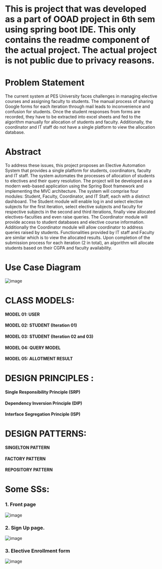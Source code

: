 # **This is project that was developed as a part of OOAD project in 6th sem using spring boot IDE. This only contains the readme component of the actual project. The actual project is not public due to privacy reasons.**


# Problem Statement

The current system at PES University faces challenges in managing elective courses and assigning faculty to students. The manual process of sharing Google forms for each iteration through mail leads to inconvenience and confusion for students. Once the student responses from forms are recorded, they have to be extracted into excel sheets and fed to the algorithm manually for allocation of students and faculty. Additionally, the coordinator and IT staff do not have a single platform to view the allocation database.


# Abstract

To address these issues, this project proposes an Elective Automation System that provides a single platform for students, coordinators, faculty and IT staff. The system automates the processes of allocation of students to electives and their query resolution.
 The project will be developed as a modern web-based application using the Spring Boot framework and implementing the MVC architecture. The system will comprise four modules: Student, Faculty, Coordinator, and IT Staff, each with a distinct dashboard. The Student module will enable log in and select elective subjects for the first iteration, select elective subjects and faculty for respective subjects in the second and third iterations, finally view allocated electives-faculties and even raise queries. The Coordinator module will provide access to student databases and elective course information. Additionally  the Coordinator module will allow coordinator to address queries raised by students. Functionalities provided by IT staff and Faculty are similar which is to view the allocated results. Upon completion of the submission process for each iteration (2 in total), an algorithm will allocate students based on their CGPA and faculty availability. 


# Use Case Diagram 

![image](https://github.com/Hrishi34/OOAD_Project/assets/83940584/0e14cb3d-8fc0-4a6c-a110-d015f3a29b1f)


# CLASS MODELS:

#### MODEL 01: USER 
#### MODEL 02: STUDENT (Iteration 01)
#### MODEL 03: STUDENT (Iteration 02 and 03)
#### MODEL 04: QUERY MODEL
#### MODEL 05: ALLOTMENT RESULT



# DESIGN PRINCIPLES :

#### Single Responsibility Principle (SRP)
#### Dependency Inversion Principle (DIP)
#### Interface Segregation Principle (ISP)



# DESIGN PATTERNS:

#### SINGELTON PATTERN
#### FACTORY PATTERN
#### REPOSITORY PATTERN


# Some SSs:

### 1. Front page

![image](https://github.com/Hrishi34/OOAD_Project/assets/83940584/cf14d427-4ea2-41ae-8cdb-72a280af5159)



### 2. Sign Up page.
 
![image](https://github.com/Hrishi34/OOAD_Project/assets/83940584/26b81440-6832-41ad-9cc9-ed83dfeffc84)



### 3. Elective Enrollment form

![image](https://github.com/Hrishi34/OOAD_Project/assets/83940584/c8ecfcdc-68ba-434c-907e-8d6145184b3d)








